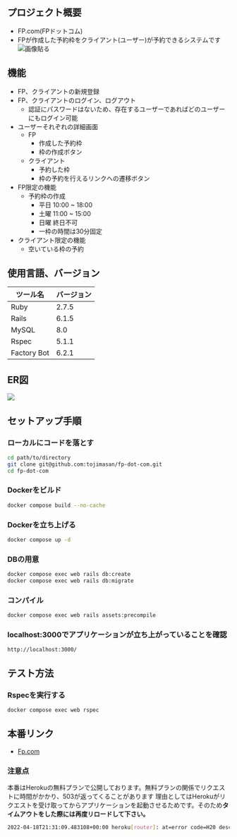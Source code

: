 ## プロジェクト概要
- FP.com(FPドットコム)
- FPが作成した予約枠をクライアント(ユーザー)が予約できるシステムです
![画像貼る](https://user-images.githubusercontent.com/46068674/163881315-9a3cf248-18be-4c7f-b8d5-f9458429655c.png)

## 機能
- FP、クライアントの新規登録
- FP、クライアントのログイン、ログアウト
  - 認証にパスワードはないため、存在するユーザーであればどのユーザーにもログイン可能
- ユーザーそれぞれの詳細画面
  - FP
    - 作成した予約枠
    - 枠の作成ボタン
  - クライアント
    - 予約した枠
    - 枠の予約を行えるリンクへの遷移ボタン
- FP限定の機能
  - 予約枠の作成
    - 平日 10:00 ~ 18:00
    - 土曜 11:00 ~ 15:00
    - 日曜 終日不可
    - 一枠の時間は30分固定
- クライアント限定の機能
  - 空いている枠の予約

## 使用言語、バージョン

| ツール名 | バージョン |
| ----------- | ----------- |
| Ruby | 2.7.5 |
| Rails | 6.1.5 |
| MySQL | 8.0 |
| Rspec | 5.1.1 |
| Factory Bot | 6.2.1 |

## ER図

![](https://user-images.githubusercontent.com/46068674/163883843-157035eb-0746-4426-a3d8-18e4a879b8f9.png)

## セットアップ手順

### ローカルにコードを落とす
```bash
cd path/to/directory
git clone git@github.com:tojimasan/fp-dot-com.git
cd fp-dot-com
```

### Dockerをビルド
```bash
docker compose build --no-cache
```

### Dockerを立ち上げる
```bash
docker compose up -d
```

### DBの用意
```bash
docker compose exec web rails db:create
docker compose exec web rails db:migrate
```

### コンパイル
```bash
docker compose exec web rails assets:precompile
```

### localhost:3000でアプリケーションが立ち上がっていることを確認
```
http://localhost:3000/
```

## テスト方法

### Rspecを実行する
```bash
docker compose exec web rspec
```

## 本番リンク

- [Fp.com](https://fp-dot-com.herokuapp.com/)

### 注意点
本番はHerokuの無料プランで公開しております。無料プランの関係でリクエストに時間がかかり、503が返ってくることがあります
理由としてはHerokuがリクエストを受け取ってからアプリケーションを起動させるためです。そのため**タイムアウトをした際には再度リロードして下さい。**
```bash
2022-04-18T21:31:09.483108+00:00 heroku[router]: at=error code=H20 desc="App boot timeout" method=GET path="/" host=fp-dot-com.herokuapp.com request_id=ad931152-d7f5-4b5b-ab91-88dfbcb30aa5 fwd="153.139.174.138" dyno= connect= service= status=503 bytes= protocol=https
```
